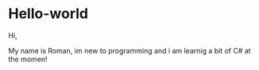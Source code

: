 # Hello-world
Hi,

My name is Roman, im new to programming and i am learnig a bit of C# at the momen!
